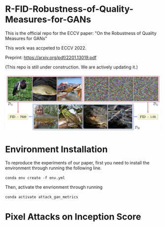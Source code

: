 # R-FID-Robustness-of-Quality-Measures-for-GANs
This is the official repo for the ECCV paper: "On the Robustness of Quality Measures for GANs"

This work was accpeted to ECCV 2022.

Preprint: https://arxiv.org/pdf/2201.13019.pdf

(This repo is still under construction. We are actively updating it.)

![plot](./pull.png)

# Environment Installation

To reproduce the experiments of our paper, first you need to install the environment through running the following line.

`conda env create -f env.yml`

Then, activate the envrionment through running

`conda activate attack_gan_metrics`

# Pixel Attacks on Inception Score
